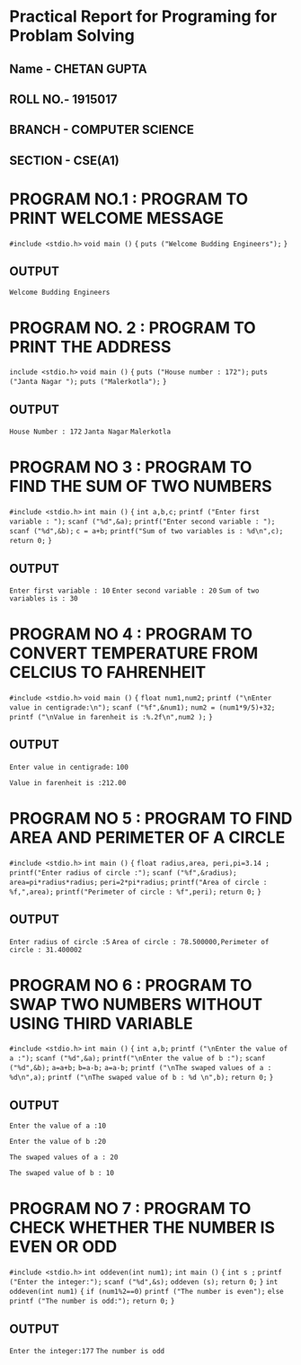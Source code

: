 # Practical Report for Programing for Problam Solving
## Name - CHETAN GUPTA
## ROLL NO.- 1915017
## BRANCH - COMPUTER SCIENCE
## SECTION - CSE(A1)

# PROGRAM NO.1 : PROGRAM TO PRINT WELCOME MESSAGE
`#include <stdio.h>`
`void main ()`
`{`
`puts ("Welcome Budding Engineers");`
`}`

## OUTPUT
`Welcome Budding Engineers`

# PROGRAM NO. 2 : PROGRAM TO PRINT THE ADDRESS
`include <stdio.h>`
`void main ()`
`{`
`puts ("House number : 172");`
`puts ("Janta Nagar ");`
`puts ("Malerkotla");`
`}`

## OUTPUT
`House Number : 172`
`Janta Nagar`
`Malerkotla`

# PROGRAM NO 3 : PROGRAM TO FIND THE SUM OF TWO NUMBERS
`#include <stdio.h>`
`int main ()`
`{`
`int a,b,c;`
`printf ("Enter first variable : ");`
`scanf ("%d",&a);`
`printf("Enter second variable : ");`
`scanf ("%d",&b);`
`c = a+b;`
`printf("Sum of two variables is : %d\n",c);`
`return 0;`
`}`

## OUTPUT
`Enter first variable : 10`
`Enter second variable : 20`
`Sum of two variables is : 30`

# PROGRAM NO 4 : PROGRAM TO CONVERT TEMPERATURE FROM CELCIUS TO FAHRENHEIT
`#include <stdio.h>`
`void main ()`
`{`
`float num1,num2;`
`printf ("\nEnter value in centigrade:\n");`
`scanf ("%f",&num1);`
`num2 = (num1*9/5)+32;`
`printf ("\nValue in farenheit is :%.2f\n",num2 );`
`}`

## OUTPUT
`Enter value in centigrade:`
`100`

`Value in farenheit is :212.00`

# PROGRAM NO 5 : PROGRAM TO FIND AREA AND PERIMETER OF A CIRCLE
`#include <stdio.h>`
`int main ()`
`{`
`float radius,area, peri,pi=3.14 ;`
`printf("Enter radius of circle :");`
`scanf ("%f",&radius);`
`area=pi*radius*radius;`
`peri=2*pi*radius;`
`printf("Area of circle : %f,",area);`
`printf("Perimeter of circle : %f",peri);`
`return 0;`
`}`

## OUTPUT
`Enter radius of circle :5`
`Area of circle : 78.500000,Perimeter of circle : 31.400002`

# PROGRAM NO 6 : PROGRAM TO SWAP TWO NUMBERS WITHOUT USING THIRD VARIABLE
`#include <stdio.h>`
`int main ()`
`{`
`int a,b;`
`printf ("\nEnter the value of a :");`
`scanf ("%d",&a);`
`printf("\nEnter the value of b :");`
`scanf ("%d",&b);`
`a=a+b;`
`b=a-b;`
`a=a-b;`
`printf ("\nThe swaped values of a : %d\n",a);`
`printf ("\nThe swaped value of b : %d \n",b);`
`return 0;`
`}`

## OUTPUT
`Enter the value of a :10`

`Enter the value of b :20`

`The swaped values of a : 20`

`The swaped value of b : 10`

# PROGRAM NO 7 : PROGRAM TO CHECK WHETHER THE NUMBER IS EVEN OR ODD
`#include <stdio.h>`
`int oddeven(int num1);`
`int main ()`
`{`
`int s ;`
`printf ("Enter the integer:");`
`scanf ("%d",&s);`
`oddeven (s);`
`return 0;`
`}`
`int oddeven(int num1)`
`{`
`if (num1%2==0)`
`printf ("The number is even");`
`else`
`printf ("The number is odd:");`
`return 0;`
`}`

## OUTPUT
`Enter the integer:177`
`The number is odd`







